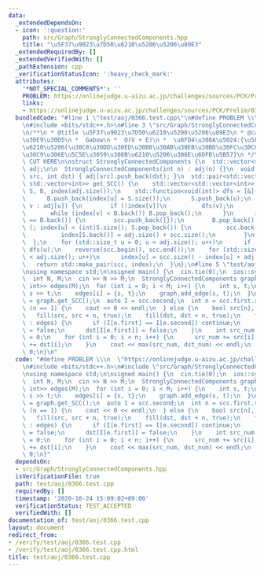 ```yaml
---
data:
  _extendedDependsOn:
  - icon: ':question:'
    path: src/Graph/StronglyConnectedComponents.hpp
    title: "\u5F37\u9023\u7D50\u6210\u5206\u5206\u89E3"
  _extendedRequiredBy: []
  _extendedVerifiedWith: []
  _pathExtension: cpp
  _verificationStatusIcon: ':heavy_check_mark:'
  attributes:
    '*NOT_SPECIAL_COMMENTS*': ''
    PROBLEM: https://onlinejudge.u-aizu.ac.jp/challenges/sources/PCK/Prelim/0366
    links:
    - https://onlinejudge.u-aizu.ac.jp/challenges/sources/PCK/Prelim/0366
  bundledCode: "#line 1 \"test/aoj/0366.test.cpp\"\n#define PROBLEM \\\n  \"https://onlinejudge.u-aizu.ac.jp/challenges/sources/PCK/Prelim/0366\"\
    \n#include <bits/stdc++.h>\n#line 3 \"src/Graph/StronglyConnectedComponents.hpp\"\
    \n/**\n * @title \u5F37\u9023\u7D50\u6210\u5206\u5206\u89E3\n * @category \u30B0\
    \u30E9\u30D5\n *  Gabow\n *  O(V + E)\n *  \u8FD4\u308A\u5024:{\u5F37\u9023\u7D50\
    \u6210\u5206(\u30C8\u30DD\u30ED\u30B8\u30AB\u30EB\u30BD\u30FC\u30C8),\u30CE\u30FC\
    \u30C9\u306E\u5C5E\u3059\u308B\u6210\u5206\u306E\u6DFB\u5B57}\n */\n\n// BEGIN\
    \ CUT HERE\n\nstruct StronglyConnectedComponents {\n  std::vector<std::vector<int>>\
    \ adj;\n\n  StronglyConnectedComponents(int n) : adj(n) {}\n  void add_edge(int\
    \ src, int dst) { adj[src].push_back(dst); }\n  std::pair<std::vector<std::vector<int>>,\
    \ std::vector<int>> get_SCC() {\n    std::vector<std::vector<int>> scc;\n    std::vector<int>\
    \ S, B, index(adj.size());\n    std::function<void(int)> dfs = [&](int u) {\n\
    \      B.push_back(index[u] = S.size());\n      S.push_back(u);\n      for (int\
    \ v : adj[u]) {\n        if (!index[v])\n          dfs(v);\n        else\n   \
    \       while (index[v] < B.back()) B.pop_back();\n      }\n      if (index[u]\
    \ == B.back()) {\n        scc.push_back({});\n        B.pop_back();\n        for\
    \ (; index[u] < (int)S.size(); S.pop_back()) {\n          scc.back().push_back(S.back());\n\
    \          index[S.back()] = adj.size() + scc.size();\n        }\n      }\n  \
    \  };\n    for (std::size_t u = 0; u < adj.size(); u++)\n      if (!index[u])\
    \ dfs(u);\n    reverse(scc.begin(), scc.end());\n    for (std::size_t u = 0; u\
    \ < adj.size(); u++)\n      index[u] = scc.size() - index[u] + adj.size();\n \
    \   return std::make_pair(scc, index);\n  }\n};\n#line 5 \"test/aoj/0366.test.cpp\"\
    \nusing namespace std;\n\nsigned main() {\n  cin.tie(0);\n  ios::sync_with_stdio(0);\n\
    \  int N, M;\n  cin >> N >> M;\n  StronglyConnectedComponents graph(N);\n  vector<pair<int,\
    \ int>> edges(M);\n  for (int i = 0; i < M; i++) {\n    int s, t;\n    cin >>\
    \ s >> t;\n    edges[i] = {s, t};\n    graph.add_edge(s, t);\n  }\n  auto scc\
    \ = graph.get_SCC();\n  auto I = scc.second;\n  int n = scc.first.size();\n  if\
    \ (n == 1) {\n    cout << 0 << endl;\n  } else {\n    bool src[n], dst[n];\n \
    \   fill(src, src + n, true);\n    fill(dst, dst + n, true);\n    for (auto &e\
    \ : edges) {\n      if (I[e.first] == I[e.second]) continue;\n      src[I[e.second]]\
    \ = false;\n      dst[I[e.first]] = false;\n    }\n    int src_num = 0, dst_num\
    \ = 0;\n    for (int i = 0; i < n; i++) {\n      src_num += src[i];\n      dst_num\
    \ += dst[i];\n    }\n    cout << max(src_num, dst_num) << endl;\n  }\n  return\
    \ 0;\n}\n"
  code: "#define PROBLEM \\\n  \"https://onlinejudge.u-aizu.ac.jp/challenges/sources/PCK/Prelim/0366\"\
    \n#include <bits/stdc++.h>\n#include \"src/Graph/StronglyConnectedComponents.hpp\"\
    \nusing namespace std;\n\nsigned main() {\n  cin.tie(0);\n  ios::sync_with_stdio(0);\n\
    \  int N, M;\n  cin >> N >> M;\n  StronglyConnectedComponents graph(N);\n  vector<pair<int,\
    \ int>> edges(M);\n  for (int i = 0; i < M; i++) {\n    int s, t;\n    cin >>\
    \ s >> t;\n    edges[i] = {s, t};\n    graph.add_edge(s, t);\n  }\n  auto scc\
    \ = graph.get_SCC();\n  auto I = scc.second;\n  int n = scc.first.size();\n  if\
    \ (n == 1) {\n    cout << 0 << endl;\n  } else {\n    bool src[n], dst[n];\n \
    \   fill(src, src + n, true);\n    fill(dst, dst + n, true);\n    for (auto &e\
    \ : edges) {\n      if (I[e.first] == I[e.second]) continue;\n      src[I[e.second]]\
    \ = false;\n      dst[I[e.first]] = false;\n    }\n    int src_num = 0, dst_num\
    \ = 0;\n    for (int i = 0; i < n; i++) {\n      src_num += src[i];\n      dst_num\
    \ += dst[i];\n    }\n    cout << max(src_num, dst_num) << endl;\n  }\n  return\
    \ 0;\n}"
  dependsOn:
  - src/Graph/StronglyConnectedComponents.hpp
  isVerificationFile: true
  path: test/aoj/0366.test.cpp
  requiredBy: []
  timestamp: '2020-10-24 15:09:02+09:00'
  verificationStatus: TEST_ACCEPTED
  verifiedWith: []
documentation_of: test/aoj/0366.test.cpp
layout: document
redirect_from:
- /verify/test/aoj/0366.test.cpp
- /verify/test/aoj/0366.test.cpp.html
title: test/aoj/0366.test.cpp
---
```


